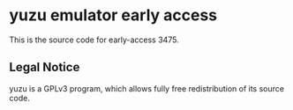 yuzu emulator early access
=============

This is the source code for early-access 3475.

## Legal Notice

yuzu is a GPLv3 program, which allows fully free redistribution of its source code.